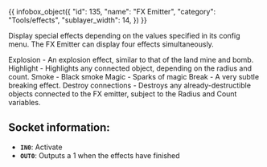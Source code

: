 {{ infobox_object({
	"id": 135,
	"name": "FX Emitter",
	"category": "Tools/effects",
	"sublayer_width": 14,
}) }}

Display special effects depending on the values specified in its config menu. The FX Emitter can display four effects simultaneously.

Explosion - An explosion effect, similar to that of the land mine and bomb.
Highlight - Highlights any connected object, depending on the radius and count.
Smoke - Black smoke
Magic - Sparks of magic
Break - A very subtle breaking effect.
Destroy connections - Destroys any already-destructible objects connected to the FX emitter, subject to the Radius and Count variables.

## Socket information:
- **`IN0`**: Activate
- **`OUT0`**: Outputs a 1 when the effects have finished